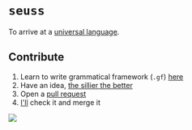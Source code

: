 # `seuss`

To arrive at a [universal language](https://en.wikipedia.org/wiki/Universal_language).

## Contribute

1. Learn to write grammatical framework (`.gf`) [here](https://www.grammaticalframework.org/doc/tutorial/gf-tutorial.html)
2. Have an idea, [the sillier the better](https://www.quora.com/How-do-I-overcome-my-fear-of-people-thinking-my-ideas-are-dumb-and-silly)
3. Open a [pull request](https://daily.dev/blog/how-to-contribute-to-open-source-projects-as-a-beginner)
4. [I'll](https://i.redd.it/lki11za401w21.jpg) check it and merge it

![](https://images.artbrokerage.com/artthumb/geisel_162877_9/632x632/Dr_Seuss_Oh_the_Stuff_You_Will_Learn_CP.jpg)
